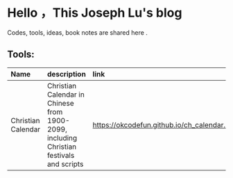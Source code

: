 # Hello ，This Joseph Lu's blog 
Codes, tools, ideas, book notes are shared here .
## Tools:
| Name  | description  | link  |
| :------------ | :------------ | :------------ |
| Christian Calendar  |  Christian Calendar in Chinese from 1900-2099, including Christian festivals and scripts  | https://okcodefun.github.io/ch_calendar.html |
